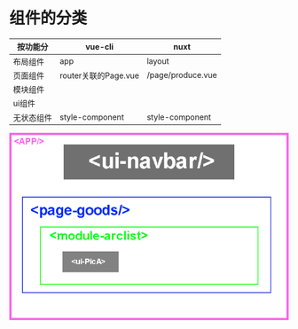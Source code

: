 # 组件的分类

| 按功能分   | vue-cli              | nuxt              |
| ---------- | -------------------- | ----------------- |
| 布局组件   | app                  | layout            |
| 页面组件   | router关联的Page.vue | /page/produce.vue |
| 模块组件   |                      |                   |
| ui组件     |                      |                   |
| 无状态组件 | style-component      | style-component   |



![1566146868286](img/1566146868286.gif)



